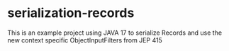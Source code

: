 # serialization-records

This is an example project using JAVA 17 to serialize Records and use the new context specific ObjectInputFilters from JEP 415
